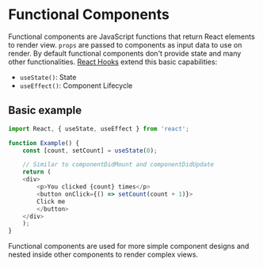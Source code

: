 # Functional Components

Functional components are JavaScript functions that return React elements to render view. `props` are passed to components as input data to use on render. By default functional components don't provide state and many other functionalities. [React Hooks](https://reactjs.org/docs/hooks-intro.html) extend this basic capabilities:

- `useState()`: State
- `useEffect()`: Component Lifecycle

## Basic example

```javascript
import React, { useState, useEffect } from 'react';

function Example() {
    const [count, setCount] = useState(0);

    // Similar to componentDidMount and componentDidUpdate
    return (
    <div>
        <p>You clicked {count} times</p>
        <button onClick={() => setCount(count + 1)}>
        Click me
        </button>
    </div>
    );
}

```

Functional components are used for more simple component designs and nested inside other components to render complex views.